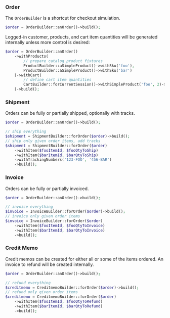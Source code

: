 ### Order

The `OrderBuilder` is a shortcut for checkout simulation.

```php
$order = OrderBuilder::anOrder()->build(); 
```

Logged-in customer, products, and cart item quantities will be
generated internally unless more control is desired:

```php
$order = OrderBuilder::anOrder()
    ->withProducts(
        // prepare catalog product fixtures
        ProductBuilder::aSimpleProduct()->withSku('foo'),
        ProductBuilder::aSimpleProduct()->withSku('bar')
    )->withCart(
        // define cart item quantities
        CartBuilder::forCurrentSession()->withSimpleProduct('foo', 2)->withSimpleProduct('bar', 3)
    )->build();
```

### Shipment

Orders can be fully or partially shipped, optionally with tracks.

```php
$order = OrderBuilder::anOrder()->build();

// ship everything
$shipment = ShipmentBuilder::forOrder($order)->build();
// ship only given order items, add tracks
$shipment = ShipmentBuilder::forOrder($order)
    ->withItem($fooItemId, $fooQtyToShip)
    ->withItem($barItemId, $barQtyToShip)
    ->withTrackingNumbers('123-FOO', '456-BAR')
    ->build();
```

### Invoice

Orders can be fully or partially invoiced.

```php
$order = OrderBuilder::anOrder()->build();

// invoice everything
$invoice = InvoiceBuilder::forOrder($order)->build();
// invoice only given order items
$invoice = InvoiceBuilder::forOrder($order)
    ->withItem($fooItemId, $fooQtyToInvoice)
    ->withItem($barItemId, $barQtyToInvoice)
    ->build();
```

### Credit Memo

Credit memos can be created for either all or some of the items ordered.
An invoice to refund will be created internally.

```php
$order = OrderBuilder::anOrder()->build();

// refund everything
$creditmemo = CreditmemoBuilder::forOrder($order)->build();
// refund only given order items
$creditmemo = CreditmemoBuilder::forOrder($order)
    ->withItem($fooItemId, $fooQtyToRefund)
    ->withItem($barItemId, $barQtyToRefund)
    ->build();
```
